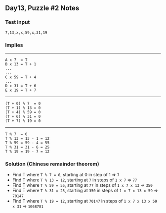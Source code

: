 ## Day13, Puzzle #2 Notes

### Test input

```
7,13,x,x,59,x,31,19
```

### Implies

---

```
A x 7  = T
B x 13 = T + 1
...
...
C x 59 = T + 4
...
D x 31 = T + 6
E x 19 = T + 7
```

---

```
(T + 0) % 7  = 0
(T + 1) % 13 = 0
(T + 4) % 59 = 0
(T + 6) % 31 = 0
(T + 7) % 19 = 0
```

---

```
T % 7  = 0
T % 13 = 13 - 1 = 12
T % 59 = 59 - 4 = 55
T % 31 = 31 - 6 = 25
T % 19 = 19 - 7 = 12
```

### Solution (Chinese remainder theorem)

- Find T where `T % 7 = 0`, starting at 0 in step of 1 => `7`
- Find T where `T % 13 = 12`, starting at `7` in steps of `1 x 7` => `77`
- Find T where `T % 59 = 55`, starting at `77` in steps of `1 x 7 x 13` => `350`
- Find T where `T % 31 = 25`, starting at `350` in steps of `1 x 7 x 13 x 59` => `70147`
- Find T where `T % 19 = 12`, starting at `70147` in steps of `1 x 7 x 13 x 59 x 31` => `1068781`
